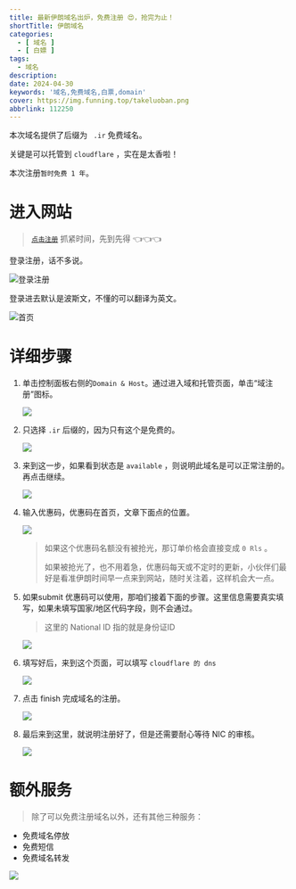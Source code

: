 ```yaml
---
title: 最新伊朗域名出炉，免费注册 😍，抢完为止！
shortTitle: 伊朗域名
categories:
  - [ 域名 ]
  - [ 白嫖 ]
tags:
  - 域名
description:
date: 2024-04-30
keywords: '域名,免费域名,白票,domain'
cover: https://img.funning.top/takeluoban.png
abbrlink: 112250
---
```


本次域名提供了后缀为 ` .ir` 免费域名。

关键是可以托管到 `cloudflare` ，实在是太香啦！

本次注册`暂时免费 1 年`。

# 进入网站

> [`点击注册`](https://www.parsdata.com/en-US/free-domain) 抓紧时间，先到先得 👈👈👈

登录注册，话不多说。

![登录注册](https://qnocs.funning.top/blog/ir-domain/Snipaste_2024-04-30_09-26-16.png)

登录进去默认是波斯文，不懂的可以翻译为英文。

![首页](https://qnocs.funning.top/blog/ir-domain/Snipaste_2024-04-30_09-20-02.png)

# 详细步骤

1. 单击控制面板右侧的`Domain & Host`。通过进入域和托管页面，单击“域注册”图标。

   ![](https://qnocs.funning.top/blog/ir-domain/Snipaste_2024-04-30_09-26-41.png)

2. 只选择 `.ir` 后缀的，因为只有这个是免费的。

   ![](https://qnocs.funning.top/blog/ir-domain/Snipaste_2024-04-30_09-26-52.png)

3. 来到这一步，如果看到状态是 `available` ，则说明此域名是可以正常注册的。再点击继续。

   ![](https://qnocs.funning.top/blog/ir-domain/Snipaste_2024-04-30_09-27-03.png)

4. 输入优惠码，优惠码在首页，文章下面点的位置。

   ![](https://qnocs.funning.top/blog/ir-domain/Snipaste_2024-04-30_09-27-03.png)

   > 如果这个优惠码名额没有被抢光，那订单价格会直接变成 `0 Rls` 。
   >
   > 如果被抢光了，也不用着急，优惠码每天或不定时的更新，小伙伴们最好是看准伊朗时间早一点来到网站，随时关注着，这样机会大一点。

5. 如果submit 优惠码可以使用，那咱们接着下面的步骤。这里信息需要真实填写，如果未填写国家/地区代码字段，则不会通过。

   > 这里的 National ID 指的就是身份证ID

   ![](https://qnocs.funning.top/blog/ir-domain/Snipaste_2024-04-30_09-27-33.png)

6. 填写好后，来到这个页面，可以填写 `cloudflare 的 dns`

   ![](https://qnocs.funning.top/blog/ir-domain/Snipaste_2024-04-30_09-28-05.png)

7. 点击 finish 完成域名的注册。

   ![](https://qnocs.funning.top/blog/ir-domain/Snipaste_2024-04-30_09-28-12.png)

8. 最后来到这里，就说明注册好了，但是还需要耐心等待 NIC 的审核。

   ![](https://qnocs.funning.top/blog/ir-domain/Snipaste_2024-04-30_09-28-28.png)

# 额外服务

> 除了可以免费注册域名以外，还有其他三种服务：

- 免费域名停放
- 免费短信
- 免费域名转发

![](https://qnocs.funning.top/blog/ir-domain/irdomain01.png)

